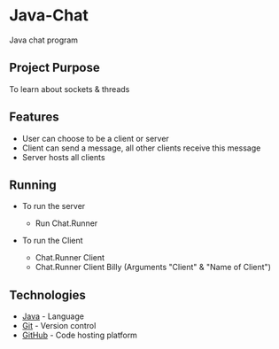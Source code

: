 # Java-Chat

Java chat program

## Project Purpose

 To learn about sockets & threads
 
 ## Features
 
 * User can choose to be a client or server
 * Client can send a message, all other clients receive this message
 * Server hosts all clients
 
 ## Running
 
 * To run the server
 	* Run Chat.Runner
 	
 * To run the Client
 	* Chat.Runner Client
 	* Chat.Runner Client Billy  (Arguments "Client" & "Name of Client")
 
 ## Technologies
 
- [Java](https://www.java.com/en/) - Language
- [Git](https://git-scm.com/) - Version control
- [GitHub](https://www.github.com) - Code hosting platform